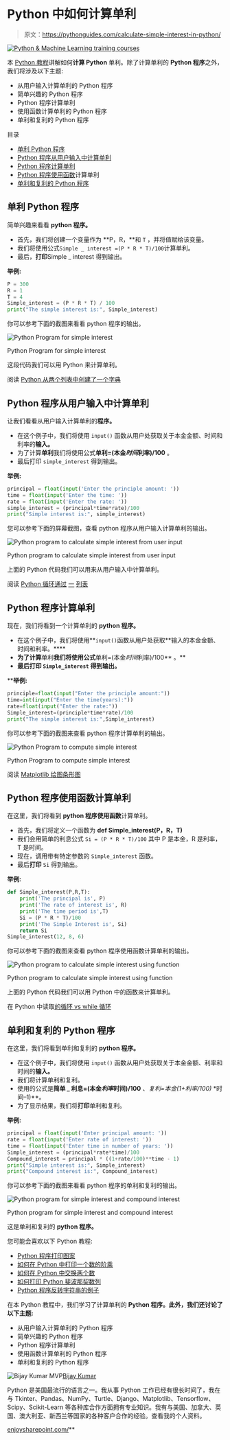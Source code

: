 # Python 中如何计算单利

> 原文：<https://pythonguides.com/calculate-simple-interest-in-python/>

[![Python & Machine Learning training courses](img/49ec9c6da89a04c9f45bab643f8c765c.png)](https://sharepointsky.teachable.com/p/python-and-machine-learning-training-course)

本 [Python 教程](https://pythonguides.com/learn-python/)讲解如何**计算 Python** 单利。除了计算单利的 **Python 程序**之外，我们将涉及以下主题:

*   从用户输入计算单利的 Python 程序
*   简单兴趣的 Python 程序
*   Python 程序计算单利
*   使用函数计算单利的 Python 程序
*   单利和复利的 Python 程序

目录

[](#)

*   [单利 Python 程序](#Python_Program_for_simple_interest "Python Program for simple interest")
*   [Python 程序从用户输入中计算单利](#Python_program_to_calculate_simple_interest_from_user_input "Python program to calculate simple interest from user input")
*   [Python 程序计算单利](#Python_Program_to_compute_simple_interest "Python Program to compute simple interest")
*   [Python 程序使用函数](#Python_program_to_calculate_simple_interest_using_function "Python program to calculate simple interest using function")计算单利
*   [单利和复利的 Python 程序](#Python_program_for_simple_interest_and_compound_interest "Python program for simple interest and compound interest")

## 单利 Python 程序

简单兴趣来看看 **python 程序。**

*   首先，我们将创建一个变量作为 **P，R，**和 `T` ，并将值赋给该变量。
*   我们将使用公式`Simple _ interest =(P * R * T)/100`计算单利。
*   最后，**打印**Simple _ interest 得到输出。

**举例:**

```py
P = 300
R = 1
T = 4
Simple_interest = (P * R * T) / 100
print("The simple interest is:", Simple_interest)
```

你可以参考下面的截图来看看 python 程序的输出。

![Python Program for simple interest](img/85c725e75944e185a46d6317258c4b90.png "Python Program for simple interest")

Python Program for simple interest

这段代码我们可以用 Python 来计算单利。

阅读 [Python 从两个列表中创建了一个字典](https://pythonguides.com/python-creates-a-dictionary-from-two-lists/)

## Python 程序从用户输入中计算单利

让我们看看从用户输入计算单利的**程序。**

*   在这个例子中，我们将使用 `input()` 函数从用户处获取关于本金金额、时间和利率的**输入。**
*   为了计算**单利**我们将使用公式**单利=(本金*时间*利率)/100** 。
*   最后打印 `simple_interest` 得到输出。

**举例:**

```py
principal = float(input('Enter the principle amount: '))
time = float(input('Enter the time: '))
rate = float(input('Enter the rate: '))
simple_interest = (principal*time*rate)/100
print("Simple interest is:", simple_interest)
```

您可以参考下面的屏幕截图，查看 python 程序从用户输入计算单利的输出。

![Python program to calculate simple interest from user input](img/009cb0d70b3b9009b3192b45c54ed9f6.png "Python program to calculate simple interest from user input")

Python program to calculate simple interest from user input

上面的 Python 代码我们可以用来从用户输入中计算单利。

阅读 [Python 循环通过](https://pythonguides.com/python-loop-through-a-list/) [一](https://pythonguides.com/python-loop-through-a-list/) [列表](https://pythonguides.com/python-loop-through-a-list/)

## Python 程序计算单利

现在，我们将看到一个计算单利的 **python 程序。**

*   在这个例子中，我们将使用**`input()`函数从用户处获取**输入的本金金额、时间和利率。****
*   **为了计算**单利**我们将使用公式**单利=(本金*时间*利率)/100** 。**
*   **最后打印 `Simple_interest` 得到输出。**

 ****举例:**

```py
principle=float(input("Enter the principle amount:"))
time=int(input("Enter the time(years):"))
rate=float(input("Enter the rate:"))
Simple_interest=(principle*time*rate)/100
print("The simple interest is:",Simple_interest)
```

你可以参考下面的截图来查看 python 程序计算单利的输出。

![Python Program to compute simple interest](img/a4ac70e7e721a70d1cde4e7b185264fc.png "Python Program to compute simple interest")

Python Program to compute simple interest

阅读 [Matplotlib 绘图条形图](https://pythonguides.com/matplotlib-plot-bar-chart/)

## Python 程序使用函数计算单利

在这里，我们将看到 **python 程序使用函数**计算单利。

*   首先，我们将定义一个函数为 **def Simple_interest(P，R，T)**
*   我们会用简单的利息公式 `Si = (P * R * T)/100` 其中 P 是本金，R 是利率，T 是时间。
*   现在，调用带有特定参数的 `Simple_interest` 函数。
*   最后**打印** `Si` 得到输出。

**举例:**

```py
def Simple_interest(P,R,T):
    print('The principal is', P)
    print('The rate of interest is', R)
    print('The time period is',T)
    Si = (P * R * T)/100
    print('The Simple Interest is', Si)
    return Si
Simple_interest(12, 8, 6)
```

你可以参考下面的截图来查看 python 程序使用函数计算单利的输出。

![Python program to calculate simple interest using function](img/7be2d83dfd840f1228919cf99ecc9cd9.png "Python program to calculate simple interest using function")

Python program to calculate simple interest using function

上面的 Python 代码我们可以用 Python 中的函数来计算单利。

在 Python 中读取[的循环 vs while 循环](https://pythonguides.com/for-loop-vs-while-loop-in-python/)

## 单利和复利的 Python 程序

在这里，我们将看到单利和复利的 **python 程序。**

*   在这个例子中，我们将使用 `input()` 函数从用户处获取关于本金金额、利率和时间的**输入。**
*   我们将计算单利和复利。
*   使用的公式是**简单 _ 利息=(本金*利率*时间)/100** 、**复利=本金*(1+利率/100)* *时间–1)**。
*   为了显示结果，我们将**打印**单利和复利。

**举例:**

```py
principal = float(input('Enter principal amount: '))
rate = float(input('Enter rate of interest: '))
time = float(input('Enter time in number of years: '))
Simple_interest = (principal*rate*time)/100
Compound_interest = principal * ((1+rate/100)**time - 1)
print("Simple interest is:", Simple_interest)
print("Compound interest is:", Compound_interest)
```

你可以参考下面的截图来看看 python 程序的单利和复利的输出。

![Python program for simple interest and compound interest](img/5c6612b9203c88f3e33a2fb2e3ba7b21.png "Python program for simple interest and compound interest")

Python program for simple interest and compound interest

这是单利和复利的 **python 程序。**

您可能会喜欢以下 Python 教程:

*   [Python 程序打印图案](https://pythonguides.com/print-pattern-in-python/)
*   [如何在 Python 中打印一个数的阶乘](https://pythonguides.com/factorial-of-a-number-in-python/)
*   [如何在 Python 中交换两个数](https://pythonguides.com/swap-two-numbers-in-python/)
*   [如何打印 Python 斐波那契数列](https://pythonguides.com/python-fibonacci-series/)
*   [Python 程序反转字符串的例子](https://pythonguides.com/python-program-to-reverse-a-string/)

在本 Python 教程中，我们学习了计算单利的 **Python 程序。此外，我们还讨论了以下主题:**

*   从用户输入计算单利的 Python 程序
*   简单兴趣的 Python 程序
*   Python 程序计算单利
*   使用函数计算单利的 Python 程序
*   单利和复利的 Python 程序

![Bijay Kumar MVP](img/9cb1c9117bcc4bbbaba71db8d37d76ef.png "Bijay Kumar MVP")[Bijay Kumar](https://pythonguides.com/author/fewlines4biju/)

Python 是美国最流行的语言之一。我从事 Python 工作已经有很长时间了，我在与 Tkinter、Pandas、NumPy、Turtle、Django、Matplotlib、Tensorflow、Scipy、Scikit-Learn 等各种库合作方面拥有专业知识。我有与美国、加拿大、英国、澳大利亚、新西兰等国家的各种客户合作的经验。查看我的个人资料。

[enjoysharepoint.com/](https://enjoysharepoint.com/)[](https://www.facebook.com/fewlines4biju "Facebook")[](https://www.linkedin.com/in/fewlines4biju/ "Linkedin")[](https://twitter.com/fewlines4biju "Twitter")**